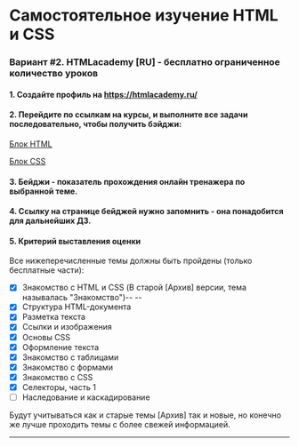 # Самостоятельное изучение HTML и CSS


### Вариант #2. HTMLacademy [RU] - бесплатно ограниченное количество уроков

#### 1. Cоздайте профиль на https://htmlacademy.ru/
#### 2. Перейдите по ссылкам на курсы, и выполните все задачи последовательно, чтобы получить бэйджи:

[Блок HTML](https://htmlacademy.ru/courses/basic-html "Основы HTML")

[Блок CSS](https://htmlacademy.ru/courses/basic-css "Основы CSS")

#### 3. Бейджи - показатель прохождения онлайн тренажера по выбранной теме.
#### 4. Ссылку на странице бейджей нужно запомнить - она понадобится для дальнейших ДЗ.
#### 5. Критерий выставления оценки
Все нижеперечисленные темы должны быть пройдены (только бесплатные части):
- [x] Знакомство с HTML и CSS (В старой [Архив] версии, тема называлась "Знакомство")-- --
- [x] Структура HTML-документа
- [x] Разметка текста
- [x] Ссылки и изображения
- [x] Основы СSS
- [x] Оформление текста
- [x] Знакомство с таблицами
- [x] Знакомство с формами
- [x] Знакомство с CSS
- [x] Селекторы, часть 1
- [ ] Наследование и каскадирование

Будут учитываться как и старые темы [Архив] так и новые, но конечно же лучше проходить темы с более свежей информацией.

----



